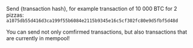 Send {transaction hash}, for example transaction of 10 000 BTC for 2 pizzas:
`a1075db55d416d3ca199f55b6084e2115b9345e16c5cf302fc80e9d5fbf5d48d`

You can send not only comfirmed transactions, but also transactions that are currently in mempool!
